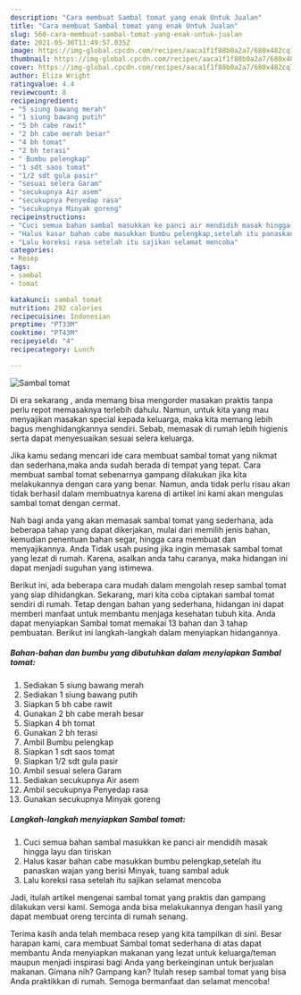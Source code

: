```yaml
---
description: "Cara membuat Sambal tomat yang enak Untuk Jualan"
title: "Cara membuat Sambal tomat yang enak Untuk Jualan"
slug: 560-cara-membuat-sambal-tomat-yang-enak-untuk-jualan
date: 2021-05-30T11:49:57.035Z
image: https://img-global.cpcdn.com/recipes/aaca1f1f88b0a2a7/680x482cq70/sambal-tomat-foto-resep-utama.jpg
thumbnail: https://img-global.cpcdn.com/recipes/aaca1f1f88b0a2a7/680x482cq70/sambal-tomat-foto-resep-utama.jpg
cover: https://img-global.cpcdn.com/recipes/aaca1f1f88b0a2a7/680x482cq70/sambal-tomat-foto-resep-utama.jpg
author: Eliza Wright
ratingvalue: 4.4
reviewcount: 8
recipeingredient:
- "5 siung bawang merah"
- "1 siung bawang putih"
- "5 bh cabe rawit"
- "2 bh cabe merah besar"
- "4 bh tomat"
- "2 bh terasi"
- " Bumbu pelengkap"
- "1 sdt saos tomat"
- "1/2 sdt gula pasir"
- "sesuai selera Garam"
- "secukupnya Air asem"
- "secukupnya Penyedap rasa"
- "secukupnya Minyak goreng"
recipeinstructions:
- "Cuci semua bahan sambal masukkan ke panci air mendidih masak hingga layu dan tiriskan"
- "Halus kasar bahan cabe masukkan bumbu pelengkap,setelah itu panaskan wajan yang berisi Minyak, tuang sambal aduk"
- "Lalu koreksi rasa setelah itu sajikan selamat mencoba"
categories:
- Resep
tags:
- sambal
- tomat

katakunci: sambal tomat 
nutrition: 292 calories
recipecuisine: Indonesian
preptime: "PT33M"
cooktime: "PT43M"
recipeyield: "4"
recipecategory: Lunch

---
```



![Sambal tomat](https://img-global.cpcdn.com/recipes/aaca1f1f88b0a2a7/680x482cq70/sambal-tomat-foto-resep-utama.jpg)

Di era  sekarang , anda memang bisa mengorder masakan praktis tanpa perlu repot memasaknya terlebih dahulu. Namun, untuk kita yang mau menyajikan masakan special kepada keluarga, maka kita memang lebih bagus menghidangkannya sendiri. Sebab, memasak di rumah lebih higienis serta dapat menyesuaikan sesuai selera keluarga.

Jika kamu sedang mencari ide cara membuat sambal tomat yang nikmat dan sederhana,maka anda sudah berada di tempat yang tepat. Cara membuat sambal tomat  sebenarnya gampang dilakukan jika kita melakukannya dengan cara yang benar. Namun, anda tidak perlu risau akan tidak berhasil dalam membuatnya 
karena di artikel ini kami akan mengulas sambal tomat dengan cermat.  



Nah bagi anda yang akan memasak sambal tomat yang sederhana, ada beberapa tahap yang dapat dikerjakan, mulai dari memilih jenis bahan, kemudian penentuan bahan segar, hingga cara membuat dan menyajikannya. Anda Tidak usah pusing jika ingin memasak sambal tomat yang lezat di rumah. Karena, asalkan anda  tahu caranya, maka hidangan ini dapat menjadi suguhan yang istimewa.

Berikut ini, ada beberapa cara mudah dalam mengolah resep sambal tomat yang siap dihidangkan. Sekarang, mari kita coba ciptakan sambal tomat sendiri di rumah. Tetap dengan bahan yang sederhana, hidangan ini dapat memberi manfaat untuk membantu menjaga kesehatan tubuh kita. Anda dapat menyiapkan Sambal tomat memakai 13 bahan dan 3 tahap pembuatan. Berikut ini langkah-langkah dalam menyiapkan hidangannya.

<!--inarticleads1-->

##### Bahan-bahan dan bumbu yang dibutuhkan dalam menyiapkan Sambal tomat:

1. Sediakan 5 siung bawang merah
1. Sediakan 1 siung bawang putih
1. Siapkan 5 bh cabe rawit
1. Gunakan 2 bh cabe merah besar
1. Siapkan 4 bh tomat
1. Gunakan 2 bh terasi
1. Ambil  Bumbu pelengkap
1. Siapkan 1 sdt saos tomat
1. Siapkan 1/2 sdt gula pasir
1. Ambil sesuai selera Garam
1. Sediakan secukupnya Air asem
1. Ambil secukupnya Penyedap rasa
1. Gunakan secukupnya Minyak goreng




<!--inarticleads2-->

##### Langkah-langkah menyiapkan Sambal tomat:

1. Cuci semua bahan sambal masukkan ke panci air mendidih masak hingga layu dan tiriskan
1. Halus kasar bahan cabe masukkan bumbu pelengkap,setelah itu panaskan wajan yang berisi Minyak, tuang sambal aduk
1. Lalu koreksi rasa setelah itu sajikan selamat mencoba




Jadi, itulah artikel mengenai  sambal tomat  yang praktis dan gampang dilakukan versi kami. Semoga anda bisa melakukannya dengan hasil yang dapat membuat oreng tercinta di rumah senang. 

Terima kasih anda telah membaca resep yang kita tampilkan di sini. Besar harapan kami, cara membuat  Sambal tomat sederhana di atas dapat membantu Anda menyiapkan makanan yang lezat untuk keluarga/teman maupun menjadi inspirasi bagi Anda yang berkeinginan untuk berjualan makanan. Gimana nih? Gampang kan? Itulah resep sambal tomat yang bisa Anda praktikkan di rumah. Semoga bermanfaat dan selamat mencoba!

